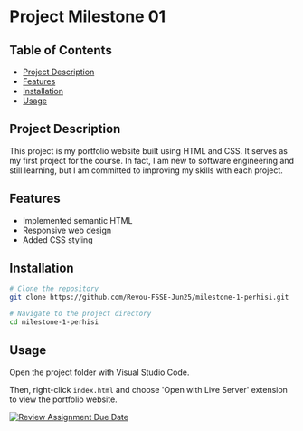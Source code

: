 # Project Milestone 01

## Table of Contents
- [Project Description](#project-description)
- [Features](#features)
- [Installation](#installation)
- [Usage](#usage)

## Project Description
This project is my portfolio website built using HTML and CSS. It serves as my first project for the course. In fact, I am new to software engineering and still learning, but I am committed to improving my skills with each project.

## Features
- Implemented semantic HTML
- Responsive web design
- Added CSS styling

## Installation
```bash
# Clone the repository
git clone https://github.com/Revou-FSSE-Jun25/milestone-1-perhisi.git

# Navigate to the project directory
cd milestone-1-perhisi
```

## Usage
Open the project folder with Visual Studio Code.

Then, right-click `index.html` and choose 'Open with Live Server' extension to view the portfolio website.



[![Review Assignment Due Date](https://classroom.github.com/assets/deadline-readme-button-22041afd0340ce965d47ae6ef1cefeee28c7c493a6346c4f15d667ab976d596c.svg)](https://classroom.github.com/a/akoVEwkh)

